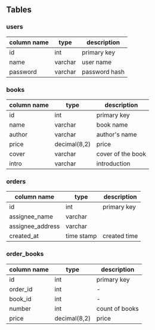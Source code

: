 ## Tables

### users

| column name | type | description |
|-------------|------|-------------|
|  id  |  int   |  primary key  |
| name | varchar | user name |
| password | varchar | password hash |


### books

| column name | type | description |
|-------------|------|-------------|
|  id  |  int   |  primary key  |
| name | varchar | book name |
| author | varchar | author's name |
| price | decimal(8,2) | price |
| cover | varchar | cover of the book |
| intro | varchar | introduction |


### orders

| column name | type | description |
|-------------|------|-------------|
|  id  |  int   |  primary key  |
| assignee_name | varchar |  |
| assignee_address | varchar |  |
| created_at | time stamp | created time | 


### order_books

| column name | type | description |
|-------------|------|-------------|
|  id  |  int   |  primary key  |
| order_id | int | - |
| book_id | int | - |
| number | int | count of books |
| price | decimal(8,2) | price |